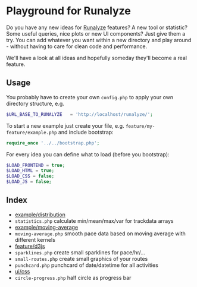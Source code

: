 # Playground for Runalyze
Do you have any new ideas for [Runalyze](https://github.com/Runalyze/Runalyze) features?
A new tool or statistic? Some useful queries, nice plots or new UI components? Just give them a try. You can add whatever you want within a new directory and play around - without having to care for clean code and performance.

We'll have a look at all ideas and hopefully someday they'll become a real feature.

## Usage
You probably have to create your own `config.php` to apply your own directory structure, e.g.
```php
$URL_BASE_TO_RUNALYZE	= 'http://localhost/runalyze/';
```

To start a new example just create your file, e.g. `feature/my-feature/example.php` and include bootstrap:
```php
require_once '../../bootstrap.php';
```

For every idea you can define what to load (before you bootstrap):
```php
$LOAD_FRONTEND = true;
$LOAD_HTML = true;
$LOAD_CSS = false;
$LOAD_JS = false;
```

## Index
 - [example/distribution](https://github.com/Runalyze/runalyze-playground/tree/master/example/distribution)
  - `statistics.php` calculate min/mean/max/var for trackdata arrays
 - [example/moving-average](https://github.com/Runalyze/runalyze-playground/tree/master/example/moving-average)
  - `moving-average.php` smooth pace data based on moving average with different kernels
 - [feature/d3js](https://github.com/Runalyze/runalyze-playground/tree/master/feature/d3js)
  - `sparklines.php` create small sparklines for pace/hr/...
  - `small-routes.php` create small graphics of your routes
  - `punchcard.php` punchcard of date/datetime for all activities
 - [ui/css](https://github.com/Runalyze/runalyze-playground/tree/master/ui/css)
  - `circle-progress.php` half circle as progress bar